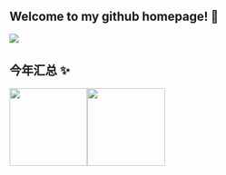 ## Welcome to my github homepage! 👋

<!-- profile logo 个人资料徽标 -->
<div>
  <a href="https://dandansad.com/"><img src="https://img.shields.io/badge/Website-博客-8c36db" /></a>&emsp;
</div>

## 今年汇总 ✨

<img align="" height="137px" src="https://github-readme-stats.vercel.app/api?username=xiaohan2004&hide_title=true&hide_border=true&show_icons=true&include_all_commits=true&line_height=21&bg_color=0,EC6C6C,FFD479,FFFC79,73FA79&theme=graywhite&locale=cn" /><img align="" height="137px" src="https://github-readme-stats.vercel.app/api/top-langs/?username=xiaohan2004&hide_title=true&hide_border=true&layout=compact&bg_color=0,73FA79,73FDFF,D783FF&theme=graywhite&locale=cn" />
